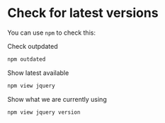 # Check for latest versions

You can use `npm` to check this:

Check outpdated

```bash
npm outdated
```

Show latest available

```bash
npm view jquery
```

Show what we are currently using

```bash
npm view jquery version
```

